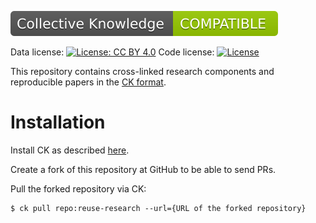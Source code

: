 [![compatibility](https://github.com/ctuning/ck-guide-images/blob/master/ck-compatible.svg)](https://github.com/ctuning/ck)

Data license: [![License: CC BY 4.0](https://img.shields.io/badge/License-CC%20BY%204.0-lightgrey.svg)](http://creativecommons.org/licenses/by/4.0/)
Code license: [![License](https://img.shields.io/badge/License-BSD%203--Clause-blue.svg)](https://opensource.org/licenses/BSD-3-Clause)

This repository contains cross-linked research components and reproducible papers in the [CK format](https://github.com/ctuning/ck).

# Installation

Install CK as described [here](https://github.com/ctuning/ck#installation).

Create a fork of this repository at GitHub to be able to send PRs.

Pull the forked repository via CK:


```
$ ck pull repo:reuse-research --url={URL of the forked repository}
```

